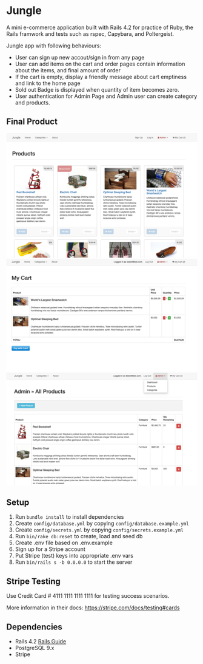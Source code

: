 # Jungle

A mini e-commerce application built with Rails 4.2 for practice of Ruby, the Rails framwork and tests such as rspec, Capybara, and Poltergeist. 

Jungle app with following behaviours:
  - User can sign up new accout/sign in from any page
  - User can add items on the cart and order pages contain information about the items, and final amount of order
  - If the cart is empty, display a friendly message about cart emptiness and link to the home page
  - Sold out Badge is displayed when quantity of item becomes zero. 
  - User authentication for Admin Page and Admin user can create category and products. 

## Final Product
!["Screenshot of Main Page"](https://github.com/9boogie/jungle-rails/blob/master/docs/Main%20Page.png)
!["Screenshot of Order Page"](https://github.com/9boogie/jungle-rails/blob/master/docs/Order%20Page.png)
!["Screenshot of Admin Page"](https://github.com/9boogie/jungle-rails/blob/master/docs/Admin%20Page.png)


## Setup

1. Run `bundle install` to install dependencies
2. Create `config/database.yml` by copying `config/database.example.yml`
3. Create `config/secrets.yml` by copying `config/secrets.example.yml`
4. Run `bin/rake db:reset` to create, load and seed db
5. Create .env file based on .env.example
6. Sign up for a Stripe account
7. Put Stripe (test) keys into appropriate .env vars
8. Run `bin/rails s -b 0.0.0.0` to start the server

## Stripe Testing

Use Credit Card # 4111 1111 1111 1111 for testing success scenarios.

More information in their docs: <https://stripe.com/docs/testing#cards>

## Dependencies

* Rails 4.2 [Rails Guide](http://guides.rubyonrails.org/v4.2/)
* PostgreSQL 9.x
* Stripe
